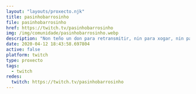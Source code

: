 ```yaml
---
layout: "layouts/proxecto.njk"
title: pasinhobarrosinho
file: pasinhobarrosinho
href: https://twitch.tv/pasinhobarrosinho
img: /img/comunidade/pasinhobarrosinho.webp
description: "Non teño un don para retransmitir, nin para xogar, nin para falar, en resumo eu creo que non teño un don para nada ,asi que se eres coma min entra no streaming dalle follow e pasa o tempo con nos. Mil grazas por estar aqui\U0001F609"
date: 2020-04-12 18:43:58.697804
active: false
platform: twitch
type: proxecto
tags:
  - twitch
redes:
  twitch: https://twitch.tv/pasinhobarrosinho
---
```

